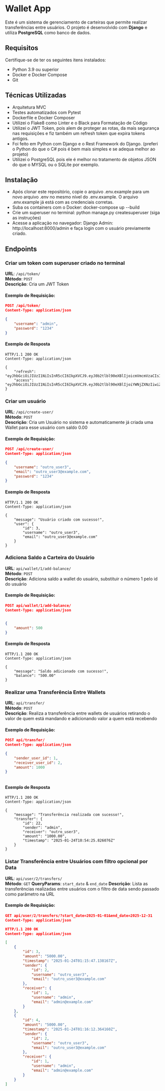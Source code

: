 # Wallet App

Este é um sistema de gerenciamento de carteiras que permite realizar transferências entre usuários. O projeto é desenvolvido com **Django** e utiliza **PostgreSQL** como banco de dados.

## Requisitos

Certifique-se de ter os seguintes itens instalados:

- Python 3.9 ou superior
- Docker e Docker Compose
- Git

## Técnicas Utilizadas

- Arquitetura MVC 
- Testes automatizados com Pytest
- Dockerfile e Docker Composer 
- Utilizei o Flake8 como Linter e o Black para Formatação de Código
- Utilizei o JWT Token, pois alem de proteger as rotas, da mais segurança nas requisições e fiz também um refresh token que expira tokens antigos.
- Foi feito em Python com Django e o Rest Framework do Django. (preferi o Python do que o C# pois é bem mais simples e se adequa melhor ao projeto)
- Utilizei o PostgreSQL pois ele é melhor no tratamento de objetos JSON do que o MYSQL ou o SQLite por exemplo.

## Instalação

 - Após clonar este repositório, copie o arquivo .env.example para um novo arquivo .env no mesmo nível do .env.example.
   O arquivo .env.example já está com as credenciais corretas.
 - Suba os containers com o Docker: docker-compose up --build
 - Crie um superuser no terminal: python manage.py createsuperuser (siga as instruções)
 - Acesse a aplicação no navegador: Django Admin: http://localhost:8000/admin e faça login com o usuário previamente criado.


## Endpoints 

### Criar um token com superuser criado no terminal

**URL**: `/api/token/`  
**Método**: `POST`  
**Descrição**: Cria um JWT Token

#### Exemplo de Requisição:

```json
POST /api/token/
Content-Type: application/json

{
    "username": "admin",
    "password": "1234"
}

```
#### Exemplo de Resposta
```http
HTTP/1.1 200 OK
Content-Type: application/json

{
    "refresh": "eyJhbGciOiJIUzI1NiIsInR5cCI6IkpXVCJ9.eyJ0b2tlbl90eXBlIjoicmVmcmVzaCIsImV4cCI6MTczNzc3MjgyOSwiaWF0IjoxNzM3Njg2NDI5LCJqdGkiOiJiYTE3NWVhOGU5ZTI0ZTc4OTVmMjQ5YWMxNDUxYTVkZSIsInVzZXJfaWQiOjF9.19d_uiGbKe6aKQvPUZkScMEqbZAXZOUVi4WyRROS4hY",
    "access": "eyJhbGciOiJIUzI1NiIsInR5cCI6IkpXVCJ9.eyJ0b2tlbl90eXBlIjoiYWNjZXNzIiwiZXhwIjoxNzM3Njg4MjI5LCJpYXQiOjE3Mzc2ODY0MjksImp0aSI6IjUwNWFhYjlhOGUwNjQ0YWFiMTEyMWRkM2UwNzM5NDU4IiwidXNlcl9pZCI6MX0.HFvnrN1Ew1AOBeHZFsNFXhDKpNWJyaYoheRdylRNBQc"
}

```

### Criar um usuário

**URL**: `/api/create-user/`  
**Método**: `POST`  
**Descrição**: Cria um Usuário no sistema e automaticamente já criada uma Wallet para esse usuário com saldo 0.00

#### Exemplo de Requisição:

```json
POST /api/create-user/
Content-Type: application/json

{
    "username": "outro_user3",
    "email": "outro_user3@example.com",
    "password": "1234"
}

```
#### Exemplo de Resposta
```http
HTTP/1.1 200 OK
Content-Type: application/json

{
    "message": "Usuário criado com sucesso!",
    "user": {
        "id": 3,
        "username": "outro_user3",
        "email": "outro_user3@example.com"
    }
}
```

### Adiciona Saldo a Carteira do Usuário

**URL**: `api/wallet/1/add-balance/`  
**Método**: `POST`  
**Descrição**: Adiciona saldo a wallet do usuário, substituir o número 1 pelo id do usuário

#### Exemplo de Requisição:

```json
POST api/wallet/1/add-balance/
Content-Type: application/json


{
    "amount": 500
}


```
#### Exemplo de Resposta
```http
HTTP/1.1 200 OK
Content-Type: application/json

{
    "message": "Saldo adicionado com sucesso!",
    "balance": "500.00"
}
```

### Realizar uma Transferência Entre Wallets 

**URL**: `api/transfer/`  
**Método**: `POST`  
**Descrição**: Realiza a transferência entre wallets de usuários retirando o valor de quem está mandando e adicionando valor a quem está recebendo

#### Exemplo de Requisição:

```json
POST api/transfer/
Content-Type: application/json

{
    "sender_user_id": 1,
    "receiver_user_id": 2,
    "amount": 1000
}



```
#### Exemplo de Resposta
```http
HTTP/1.1 200 OK
Content-Type: application/json

{
    "message": "Transferência realizada com sucesso!",
    "transfer": {
        "id": 22,
        "sender": "admin",
        "receiver": "outro_user3",
        "amount": "1000.00",
        "timestamp": "2025-01-24T10:54:25.826076Z"
    }
}
```

### Listar Transferência entre Usuários com filtro opcional por Data

**URL**: `api/user/2/transfers/`  
**Método**: `GET`
**QueryParams**: `start_date` & `end_date`
**Descrição**: Lista as transferências realizadas entre usuários com o filtro de data sendo passado como parâmetro na URL 

#### Exemplo de Requisição:

```json
GET api/user/2/transfers/?start_date=2025-01-01&end_date=2025-12-31
Content-Type: application/json

HTTP/1.1 200 OK
Content-Type: application/json

[
    {
        "id": 3,
        "amount": "5000.00",
        "timestamp": "2025-01-24T01:15:47.138167Z",
        "sender": {
            "id": 2,
            "username": "outro_user3",
            "email": "outro_user3@example.com"
        },
        "receiver": {
            "id": 1,
            "username": "admin",
            "email": "admin@example.com"
        }
    },
    {
        "id": 4,
        "amount": "5000.00",
        "timestamp": "2025-01-24T01:16:12.364160Z",
        "sender": {
            "id": 2,
            "username": "outro_user3",
            "email": "outro_user3@example.com"
        },
        "receiver": {
            "id": 1,
            "username": "admin",
            "email": "admin@example.com"
        }
    }
]


```




